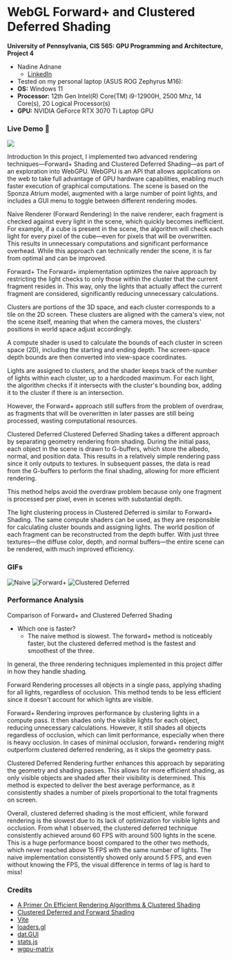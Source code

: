 WebGL Forward+ and Clustered Deferred Shading
======================

**University of Pennsylvania, CIS 565: GPU Programming and Architecture, Project 4**

* Nadine Adnane
  * [LinkedIn](https://www.linkedin.com/in/nadnane/)
* Tested on my personal laptop (ASUS ROG Zephyrus M16):
* **OS:** Windows 11
* **Processor:** 12th Gen Intel(R) Core(TM) i9-12900H, 2500 Mhz, 14 Core(s), 20 Logical Processor(s) 
* **GPU:** NVIDIA GeForce RTX 3070 Ti Laptop GPU

### Live Demo 👀

[![](clustered.gif)](http://nadnane.github.io/Project4-WebGPU-Forward-Plus-and-Clustered-Deferred)

Introduction
In this project, I implemented two advanced rendering techniques—Forward+ Shading and Clustered Deferred Shading—as part of an exploration into WebGPU. WebGPU is an API that allows applications on the web to take full advantage of GPU hardware capabilities, enabling much faster execution of graphical computations. The scene is based on the Sponza Atrium model, augmented with a large number of point lights, and includes a GUI menu to toggle between different rendering modes.

Naive Renderer (Forward Rendering)
In the naive renderer, each fragment is checked against every light in the scene, which quickly becomes inefficient. For example, if a cube is present in the scene, the algorithm will check each light for every pixel of the cube—even for pixels that will be overwritten. This results in unnecessary computations and significant performance overhead. While this approach can technically render the scene, it is far from optimal and can be improved.

Forward+
The Forward+ implementation optimizes the naive approach by restricting the light checks to only those within the cluster that the current fragment resides in. This way, only the lights that actually affect the current fragment are considered, significantly reducing unnecessary calculations.

Clusters are portions of the 3D space, and each cluster corresponds to a tile on the 2D screen. These clusters are aligned with the camera's view, not the scene itself, meaning that when the camera moves, the clusters' positions in world space adjust accordingly.

A compute shader is used to calculate the bounds of each cluster in screen space (2D), including the starting and ending depth. The screen-space depth bounds are then converted into view-space coordinates.

Lights are assigned to clusters, and the shader keeps track of the number of lights within each cluster, up to a hardcoded maximum. For each light, the algorithm checks if it intersects with the cluster's bounding box, adding it to the cluster if there is an intersection.

However, the Forward+ approach still suffers from the problem of overdraw, as fragments that will be overwritten in later passes are still being processed, wasting computational resources.

Clustered Deferred
Clustered Deferred Shading takes a different approach by separating geometry rendering from shading. During the initial pass, each object in the scene is drawn to G-buffers, which store the albedo, normal, and position data. This results in a relatively simple rendering pass since it only outputs to textures. In subsequent passes, the data is read from the G-buffers to perform the final shading, allowing for more efficient rendering.

This method helps avoid the overdraw problem because only one fragment is processed per pixel, even in scenes with substantial depth.

The light clustering process in Clustered Deferred is similar to Forward+ Shading. The same compute shaders can be used, as they are responsible for calculating cluster bounds and assigning lights. The world position of each fragment can be reconstructed from the depth buffer. With just three textures—the diffuse color, depth, and normal buffers—the entire scene can be rendered, with much improved efficiency.

### GIFs
![Naive](naive.gif)
![Forward+](forward+.gif)
![Clustered Deferred](clustered.gif)

### Performance Analysis
Comparison of Forward+ and Clustered Deferred Shading
* Which one is faster?
    * The naive method is slowest. The forward+ method is noticeably faster, but the clustered deferred method is the fastest and smoothest of the three.

In general, the three rendering techniques implemented in this project differ in how they handle shading.

Forward Rendering processes all objects in a single pass, applying shading for all lights, regardless of occlusion. This method tends to be less efficient since it doesn't account for which lights are visible.

Forward+ Rendering improves performance by clustering lights in a compute pass. It then shades only the visible lights for each object, reducing unnecessary calculations. However, it still shades all objects regardless of occlusion, which can limit performance, especially when there is heavy occlusion. In cases of minimal occlusion, forward+ rendering might outperform clustered deferred rendering, as it skips the geometry pass.

Clustered Deferred Rendering further enhances this approach by separating the geometry and shading passes. This allows for more efficient shading, as only visible objects are shaded after their visibility is determined. This method is expected to deliver the best average performance, as it consistently shades a number of pixels proportional to the total fragments on screen.

Overall, clustered deferred shading is the most efficient, while forward rendering is the slowest due to its lack of optimization for visible lights and occlusion. From what I observed, the clustered deferred technique consistently achieved around 60 FPS with around 500 lights in the scene. This is a huge performance boost compared to the other two methods, which never reached above 15 FPS with the same number of lights. The naive implementation consistently showed only around 5 FPS, and even without knowing the FPS, the visual difference in terms of lag is hard to miss!

### Credits
- [A Primer On Efficient Rendering Algorithms & Clustered Shading](https://www.aortiz.me/2018/12/21/CG.html#deferred-shading)
- [Clustered Deferred and Forward Shading](https://www.cse.chalmers.se/~uffe/clustered_shading_preprint.pdf)
- [Vite](https://vitejs.dev/)
- [loaders.gl](https://loaders.gl/)
- [dat.GUI](https://github.com/dataarts/dat.gui)
- [stats.js](https://github.com/mrdoob/stats.js)
- [wgpu-matrix](https://github.com/greggman/wgpu-matrix)
